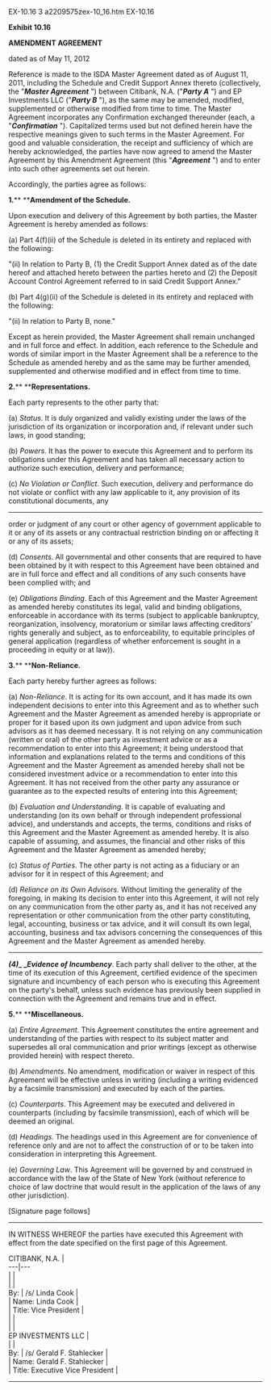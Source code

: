 EX-10.16 3 a2209575zex-10_16.htm EX-10.16  

**Exhibit  10.16**



**AMENDMENT AGREEMENT**



dated as of May 11, 2012



Reference is made to the ISDA Master Agreement dated as of August 11, 2011,
including the Schedule and Credit Support Annex thereto (collectively, the
"**_Master Agreement_** ") between Citibank, N.A. ("**_Party A_** ") and EP
Investments LLC ("**_Party B_** "), as the same may be amended, modified,
supplemented or otherwise modified from time to time. The Master Agreement
incorporates any Confirmation exchanged thereunder (each, a
"**_Confirmation_** "). Capitalized terms used but not defined herein have the
respective meanings given to such terms in the Master Agreement. For good and
valuable consideration, the receipt and sufficiency of which are hereby
acknowledged, the parties have now agreed to amend the Master Agreement by
this Amendment Agreement (this "**_Agreement_** ") and to enter into such
other agreements set out herein.



Accordingly, the parties agree as follows:



**1.**** ****Amendment of the Schedule.**



Upon execution and delivery of this Agreement by both parties, the Master
Agreement is hereby amended as follows:



(a) Part 4(f)(ii) of the Schedule is deleted in its entirety and replaced with
the following:



"(ii) In relation to Party B, (1) the Credit Support Annex dated as of the
date hereof and attached hereto between the parties hereto and (2) the Deposit
Account Control Agreement referred to in said Credit Support Annex."



(b) Part 4(g)(ii) of the Schedule is deleted in its entirety and replaced with
the following:



"(ii) In relation to Party B, none."



Except as herein provided, the Master Agreement shall remain unchanged and in
full force and effect. In addition, each reference to the Schedule and words
of similar import in the Master Agreement shall be a reference to the Schedule
as amended hereby and as the same may be further amended, supplemented and
otherwise modified and in effect from time to time.



**2.**** ****Representations.**



Each party represents to the other party that:



(a) _Status_. It is duly organized and validly existing under the laws of the
jurisdiction of its organization or incorporation and, if relevant under such
laws, in good standing;



(b) _Powers_. It has the power to execute this Agreement and to perform its
obligations under this Agreement and has taken all necessary action to
authorize such execution, delivery and performance;



(c) _No Violation or Conflict_. Such execution, delivery and performance do
not violate or conflict with any law applicable to it, any provision of its
constitutional documents, any




* * *

  



order or judgment of any court or other agency of government applicable to it
or any of its assets or any contractual restriction binding on or affecting it
or any of its assets;



(d) _Consents_. All governmental and other consents that are required to have
been obtained by it with respect to this Agreement have been obtained and are
in full force and effect and all conditions of any such consents have been
complied with; and



(e) _Obligations Binding_. Each of this Agreement and the Master Agreement as
amended hereby constitutes its legal, valid and binding obligations,
enforceable in accordance with its terms (subject to applicable bankruptcy,
reorganization, insolvency, moratorium or similar laws affecting creditors'
rights generally and subject, as to enforceability, to equitable principles of
general application (regardless of whether enforcement is sought in a
proceeding in equity or at law)).



**3.**** ****Non-Reliance.**



Each party hereby further agrees as follows:



(a) _Non-Reliance_. It is acting for its own account, and it has made its own
independent decisions to enter into this Agreement and as to whether such
Agreement and the Master Agreement as amended hereby is appropriate or proper
for it based upon its own judgment and upon advice from such advisors as it
has deemed necessary. It is not relying on any communication (written or oral)
of the other party as investment advice or as a recommendation to enter into
this Agreement; it being understood that information and explanations related
to the terms and conditions of this Agreement and the Master Agreement as
amended hereby shall not be considered investment advice or a recommendation
to enter into this Agreement. It has not received from the other party any
assurance or guarantee as to the expected results of entering into this
Agreement;



(b) _Evaluation and Understanding_. It is capable of evaluating and
understanding (on its own behalf or through independent professional advice),
and understands and accepts, the terms, conditions and risks of this Agreement
and the Master Agreement as amended hereby. It is also capable of assuming,
and assumes, the financial and other risks of this Agreement and the Master
Agreement as amended hereby;



(c) _Status of Parties_. The other party is not acting as a fiduciary or an
advisor for it in respect of this Agreement; and



(d) _Reliance on its Own Advisors_. Without limiting the generality of the
foregoing, in making its decision to enter into this Agreement, it will not
rely on any communication from the other party as, and it has not received any
representation or other communication from the other party constituting,
legal, accounting, business or tax advice, and it will consult its own legal,
accounting, business and tax advisors concerning the consequences of this
Agreement and the Master Agreement as amended hereby.




* * *

  



**_(4)_****_ _****_Evidence of Incumbency_**. Each party shall deliver to the
other, at the time of its execution of this Agreement, certified evidence of
the specimen signature and incumbency of each person who is executing this
Agreement on the party's behalf, unless such evidence has previously been
supplied in connection with the Agreement and remains true and in effect.



**5.**** ****Miscellaneous.**



(a) _Entire Agreement_. This Agreement constitutes the entire agreement and
understanding of the parties with respect to its subject matter and supersedes
all oral communication and prior writings (except as otherwise provided
herein) with respect thereto.



(b) _Amendments_. No amendment, modification or waiver in respect of this
Agreement will be effective unless in writing (including a writing evidenced
by a facsimile transmission) and executed by each of the parties.



(c) _Counterparts_. This Agreement may be executed and delivered in
counterparts (including by facsimile transmission), each of which will be
deemed an original.



(d) _Headings_. The headings used in this Agreement are for convenience of
reference only and are not to affect the construction of or to be taken into
consideration in interpreting this Agreement.



(e) _Governing Law_. This Agreement will be governed by and construed in
accordance with the law of the State of New York (without reference to choice
of law doctrine that would result in the application of the laws of any other
jurisdiction).



[Signature page follows]




* * *

  



IN WITNESS WHEREOF the parties have executed this Agreement with effect from
the date specified on the first page of this Agreement.



CITIBANK, N.A. |     
---|---  
  |    |     
  |    |     
By: |  /s/ Linda Cook |     
  |  Name: Linda Cook |     
  |  Title: Vice President |     
  |    |     
  |    |     
EP INVESTMENTS LLC |     
  |    |     
By: |  /s/ Gerald F. Stahlecker |     
  |  Name: Gerald F. Stahlecker |     
  |  Title: Executive Vice President |     
  



* * *

  
